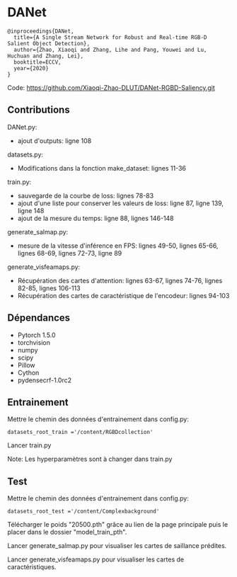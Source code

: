 # DANet

```
@inproceedings{DANet,
  title={A Single Stream Network for Robust and Real-time RGB-D Salient Object Detection},
  author={Zhao, Xiaoqi and Zhang, Lihe and Pang, Youwei and Lu, Huchuan and Zhang, Lei},
  booktitle=ECCV,
  year={2020}
}
```
Code: https://github.com/Xiaoqi-Zhao-DLUT/DANet-RGBD-Saliency.git

## Contributions

DANet.py:

- ajout d'outputs: ligne 108

datasets.py:

- Modifications dans la fonction make_dataset: lignes 11-36

train.py:

- sauvegarde de la courbe de loss: lignes 78-83
- ajout d'une liste pour conserver les valeurs de loss: ligne 87, ligne 139, ligne 148
- ajout de la mesure du temps: ligne 88, lignes 146-148

generate_salmap.py:

- mesure de la vitesse d'inférence en FPS: lignes 49-50, lignes 65-66, lignes 68-69, lignes 72-73, ligne 89

generate_visfeamaps.py:

- Récupération des cartes d'attention: lignes 63-67, lignes 74-76, lignes 82-85, lignes 106-113
- Récupération des cartes de caractéristique de l'encodeur: lignes 94-103

## Dépendances

- Pytorch 1.5.0
- torchvision
- numpy
- scipy
- Pillow
- Cython
- pydensecrf-1.0rc2

## Entrainement

Mettre le chemin des données d'entrainement dans config.py:

``datasets_root_train ='/content/RGBDcollection'``

Lancer train.py

Note: Les hyperparamètres sont à changer dans train.py

## Test

Mettre le chemin des données d'entrainement dans config.py:

``datasets_root_test ='/content/Complexbackground'``

Télécharger le poids "20500.pth" grâce au lien de la page principale puis le placer dans le dossier "model_train_pth".

Lancer generate_salmap.py pour visualiser les cartes de saillance prédites.

Lancer generate_visfeamaps.py pour visualiser les cartes de caractéristiques.
